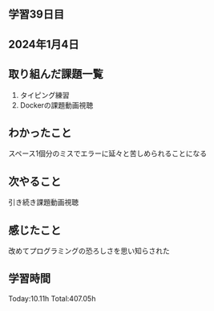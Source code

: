## 学習39日目
## 2024年1月4日
## 取り組んだ課題一覧
1. タイピング練習
2. Dockerの課題動画視聴 
## わかったこと
スペース1個分のミスでエラーに延々と苦しめられることになる
## 次やること
引き続き課題動画視聴
## 感じたこと
改めてプログラミングの恐ろしさを思い知らされた
## 学習時間
 Today:10.11h
 Total:407.05h
